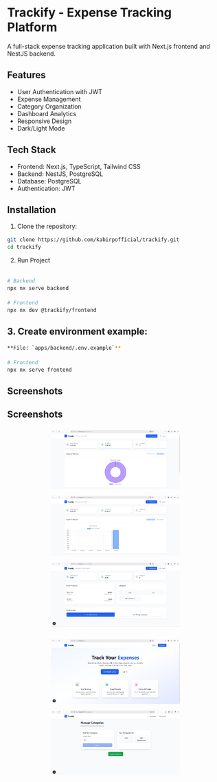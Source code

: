 # Trackify - Expense Tracking Platform

A full-stack expense tracking application built with Next.js frontend and NestJS backend.

## Features
- User Authentication with JWT
- Expense Management
- Category Organization
- Dashboard Analytics
- Responsive Design
- Dark/Light Mode

## Tech Stack
- Frontend: Next.js, TypeScript, Tailwind CSS
- Backend: NestJS, PostgreSQL
- Database: PostgreSQL
- Authentication: JWT

## Installation

1. Clone the repository:
```bash
git clone https://github.com/kabirpofficial/trackify.git
cd trackify
```

2. Run Project
```bash

# Backend
npx nx serve backend

# Frontend
npx nx dev @trackify/frontend
```


## 3. Create environment example:
```bash
**File: `apps/backend/.env.example`**

# Frontend
npx nx serve frontend
```

## Screenshots

## Screenshots
<p align="center">
  <img src="/images/sc1.png" alt="Screenshot 1" width="300" style="margin:6px;" />
  <img src="/images/sc2.png" alt="Screenshot 2" width="300" style="margin:6px;" />
  <img src="/images/sc3.png" alt="Screenshot 3" width="300" style="margin:6px;" />
</p>

<p align="center">
  <img src="/images/sc4.png" alt="Screenshot 4" width="300" style="margin:6px;" />
  <img src="/images/sc5.png" alt="Screenshot 5" width="300" style="margin:6px;" />
</p>
